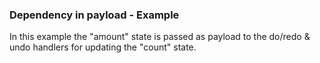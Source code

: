 ### Dependency in payload - Example

In this example the "amount" state is passed as payload to the do/redo & undo handlers for updating the "count" state.
